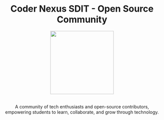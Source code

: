 <div align="center">
<h1>Coder Nexus SDIT - Open Source Community</h1>
<img src="https://github.com/codersnexus-sdit.png" width="200" height="200"/>
<br />
<br />
<p>
   A community of tech enthusiasts and open-source contributors, empowering students to learn, collaborate, and grow through technology.
</div>
